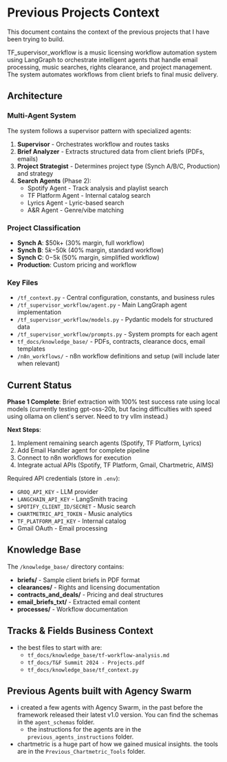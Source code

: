# Previous Projects Context

This document contains the context of the previous projects that I have been trying to build.

TF_supervisor_workflow is a music licensing workflow automation system using LangGraph to orchestrate intelligent agents that handle email processing, music searches, rights clearance, and project management. The system automates workflows from client briefs to final music delivery.

## Architecture

### Multi-Agent System

The system follows a supervisor pattern with specialized agents:

1. **Supervisor** - Orchestrates workflow and routes tasks
2. **Brief Analyzer** - Extracts structured data from client briefs (PDFs, emails)
3. **Project Strategist** - Determines project type (Synch A/B/C, Production) and strategy
4. **Search Agents** (Phase 2):
   - Spotify Agent - Track analysis and playlist search
   - TF Platform Agent - Internal catalog search
   - Lyrics Agent - Lyric-based search
   - A&R Agent - Genre/vibe matching

### Project Classification

- **Synch A**: $50k+ (30% margin, full workflow)
- **Synch B**: $5k-$50k (40% margin, standard workflow)  
- **Synch C**: $0-$5k (50% margin, simplified workflow)
- **Production**: Custom pricing and workflow

### Key Files

- `/tf_context.py` - Central configuration, constants, and business rules
- `/tf_supervisor_workflow/agent.py` - Main LangGraph agent implementation
- `/tf_supervisor_workflow/models.py` - Pydantic models for structured data
- `/tf_supervisor_workflow/prompts.py` - System prompts for each agent
- `tf_docs/knowledge_base/` - PDFs, contracts, clearance docs, email templates
- `/n8n_workflows/` - n8n workflow definitions and setup (will include later when relevant)

## Current Status

**Phase 1 Complete**: Brief extraction with 100% test success rate using local models (currently testing gpt-oss-20b, but facing difficulties with speed using ollama on client's server. Need to try vllm instead.)

**Next Steps**:

1. Implement remaining search agents (Spotify, TF Platform, Lyrics)
2. Add Email Handler agent for complete pipeline
3. Connect to n8n workflows for execution
4. Integrate actual APIs (Spotify, TF Platform, Gmail, Chartmetric, AIMS)

Required API credentials (store in `.env`):

- `GROQ_API_KEY` - LLM provider
- `LANGCHAIN_API_KEY` - LangSmith tracing
- `SPOTIFY_CLIENT_ID/SECRET` - Music search
- `CHARTMETRIC_API_TOKEN` - Music analytics
- `TF_PLATFORM_API_KEY` - Internal catalog
- Gmail OAuth - Email processing

## Knowledge Base

The `/knowledge_base/` directory contains:

- **briefs/** - Sample client briefs in PDF format
- **clearances/** - Rights and licensing documentation
- **contracts_and_deals/** - Pricing and deal structures
- **email_briefs_txt/** - Extracted email content
- **processes/** - Workflow documentation

## Tracks & Fields Business Context

- the best files to start with are:
  - `tf_docs/knowledge_base/tf-workflow-analysis.md`
  - `tf_docs/T&F Summit 2024 - Projects.pdf`
  - `tf_docs/knowledge_base/tf_context.py`
  

## Previous Agents built with Agency Swarm

- i created a few agents with Agency Swarm, in the past before the framework released their latest v1.0 version. You can find the schemas in the `agent_schemas` folder.
   - the instructions for the agents are in the `previous_agents_instructions` folder.
- chartmetric is a huge part of how we gained musical insights. the tools are in the `Previous_Chartmetric_Tools` folder.
